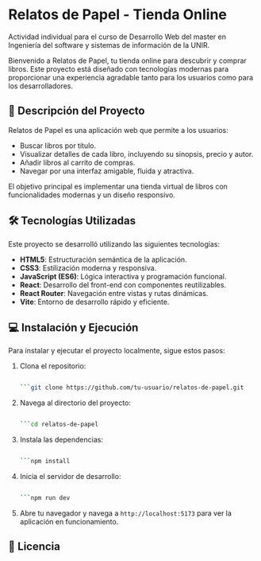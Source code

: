 # Relatos de Papel - Tienda Online

Actividad individual para el curso de Desarrollo Web del master en Ingeniería del software y sistemas de información de la UNIR.

Bienvenido a Relatos de Papel, tu tienda online para descubrir y comprar libros. Este proyecto está diseñado con tecnologías modernas para proporcionar una experiencia agradable tanto para los usuarios como para los desarrolladores.

## 🚀 Descripción del Proyecto

Relatos de Papel es una aplicación web que permite a los usuarios:

- Buscar libros por título.
- Visualizar detalles de cada libro, incluyendo su sinopsis, precio y autor.
- Añadir libros al carrito de compras.
- Navegar por una interfaz amigable, fluida y atractiva.

El objetivo principal es implementar una tienda virtual de libros con funcionalidades modernas y un diseño responsivo.

## 🛠️ Tecnologías Utilizadas

Este proyecto se desarrolló utilizando las siguientes tecnologías:

- **HTML5**: Estructuración semántica de la aplicación.
- **CSS3**: Estilización moderna y responsiva.
- **JavaScript (ES6)**: Lógica interactiva y programación funcional.
- **React**: Desarrollo del front-end con componentes reutilizables.
- **React Router**: Navegación entre vistas y rutas dinámicas.
- **Vite**: Entorno de desarrollo rápido y eficiente.

## 💻 Instalación y Ejecución

Para instalar y ejecutar el proyecto localmente, sigue estos pasos:

1. Clona el repositorio:

    ```bash
    
    ```git clone https://github.com/tu-usuario/relatos-de-papel.git

2. Navega al directorio del proyecto:

    ```bash
    
    ```cd relatos-de-papel

3. Instala las dependencias:

    ```bash
    
    ```npm install

4. Inicia el servidor de desarrollo:

    ```bash
    
    ```npm run dev

5. Abre tu navegador y navega a `http://localhost:5173` para ver la aplicación en funcionamiento.

## 📄 Licencia
